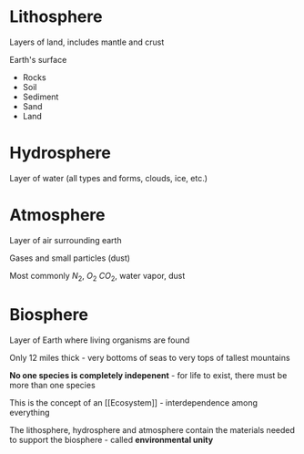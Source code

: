 # Lithosphere

Layers of land, includes mantle and crust

Earth's surface
- Rocks
- Soil
- Sediment
- Sand
- Land

# Hydrosphere

Layer of water (all types and forms, clouds, ice, etc.)

# Atmosphere

Layer of air surrounding earth

Gases and small particles (dust)

Most commonly $N_2$, $O_2$ $CO_2$, water vapor, dust

# Biosphere

Layer of Earth where living organisms are found

Only 12 miles thick - very bottoms of seas to very tops of tallest mountains

**No one species is completely indepenent** - for life to exist, there must be more than one species

This is the concept of an [[Ecosystem]] - interdependence among everything

The lithosphere, hydrosphere and atmosphere contain the materials needed to support the biosphere - called **environmental unity**
